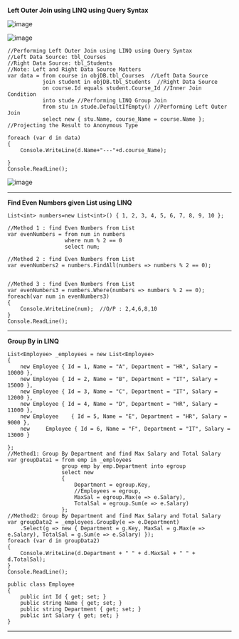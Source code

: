 **Left Outer Join using LINQ using Query Syntax**

![image](https://github.com/user-attachments/assets/69b0bcfd-2ce9-4363-9cb1-cf87c2891e9a)

![image](https://github.com/user-attachments/assets/5c1fee3f-addc-466b-b7ea-a1af672d2dbb)

```
//Performing Left Outer Join using LINQ using Query Syntax
//Left Data Source: tbl_Courses
//Right Data Source: tbl_Students
//Note: Left and Right Data Source Matters
var data = from course in objDB.tbl_Courses  //Left Data Source
           join student in objDB.tbl_Students  //Right Data Source
           on course.Id equals student.Course_Id //Inner Join Condition
           into stude //Performing LINQ Group Join
           from stu in stude.DefaultIfEmpty() //Performing Left Outer Join
           select new { stu.Name, course_Name = course.Name }; //Projecting the Result to Anonymous Type

foreach (var d in data)
{
    Console.WriteLine(d.Name+"---"+d.course_Name);

}
Console.ReadLine();
```

![image](https://github.com/user-attachments/assets/21b9a8a5-5a64-4684-b090-29e9ec0d9459)

----------------------------------------------------------------------------------------------------------------------------------

**Find Even Numbers given List using LINQ**

```
List<int> numbers=new List<int>() { 1, 2, 3, 4, 5, 6, 7, 8, 9, 10 };

//Method 1 : find Even Numbers from List
var evenNumbers = from num in numbers
                  where num % 2 == 0
                  select num;

//Method 2 : find Even Numbers from List
var evenNumbers2 = numbers.FindAll(numbers => numbers % 2 == 0);


//Method 3 : find Even Numbers from List
var evenNumbers3 = numbers.Where(numbers => numbers % 2 == 0);
foreach(var num in evenNumbers3)
{
    Console.WriteLine(num);  //O/P : 2,4,6,8,10
}
Console.ReadLine();
```
---------------------------------------------------------------------------------------------------------------------------------
**Group By in LINQ**
```
List<Employee> _employees = new List<Employee>
{
    new Employee { Id = 1, Name = "A", Department = "HR", Salary = 10000 },
    new Employee { Id = 2, Name = "B", Department = "IT", Salary = 15000 },
    new Employee { Id = 3, Name = "C", Department = "IT", Salary = 12000 },
    new Employee { Id = 4, Name = "D", Department = "HR", Salary = 11000 },
    new Employee    { Id = 5, Name = "E", Department = "HR", Salary = 9000 },
    new     Employee { Id = 6, Name = "F", Department = "IT", Salary = 13000 }

};
//Method1: Group By Department and find Max Salary and Total Salary
var groupData1 = from emp in _employees
                 group emp by emp.Department into egroup
                 select new
                 {
                     Department = egroup.Key,
                     //Employees = egroup,
                     MaxSal = egroup.Max(e => e.Salary),
                     TotalSal = egroup.Sum(e => e.Salary)
                 };
//Method2: Group By Department and find Max Salary and Total Salary
var groupData2 = _employees.GroupBy(e => e.Department)
    .Select(g => new { Department = g.Key, MaxSal = g.Max(e => e.Salary), TotalSal = g.Sum(e => e.Salary) });
foreach (var d in groupData2)
{
    Console.WriteLine(d.Department + " " + d.MaxSal + " " + d.TotalSal);
}
Console.ReadLine();

public class Employee
{
    public int Id { get; set; }
    public string Name { get; set; }
    public string Department { get; set; }
    public int Salary { get; set; }
}
```
---------------------------------------------------------------------------------------------------------------------------------
